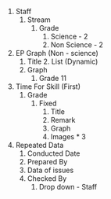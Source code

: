 

1. Staff 
	1. Stream
		1. Grade
			1. Science - 2
			2. Non Science - 2
2. EP Graph (Non - science)
	1. Title
		2. List (Dynamic)
	2. Graph
		1. Grade 11
3. Time For Skill (First)
	1. Grade 
		1. Fixed
			1. Title
			2. Remark
			3. Graph
			4. Images * 3
4. Repeated Data
	1. Conducted Date
	2. Prepared By
	3. Data of issues
	4. Checked By
		1. Drop down - Staff


